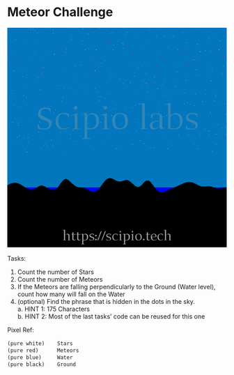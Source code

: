 # Meteor Challenge

![](img/meteor_challenge_01.png)

Tasks:

1. Count the number of Stars
2. Count the number of Meteors
3. If the Meteors are falling perpendicularly to the Ground (Water level), count how many will fall on the Water
4. (optional) Find the phrase that is hidden in the dots in the sky. <br>
a.	HINT 1: 175 Characters <br>
b.	HINT 2: Most of the last tasks’ code can be reused for this one

Pixel Ref:

    (pure white)    Stars
    (pure red)      Meteors
    (pure blue)     Water
    (pure black)    Ground

